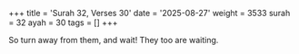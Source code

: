 +++
title = 'Surah 32, Verses 30'
date = '2025-08-27'
weight = 3533
surah = 32
ayah = 30
tags = []
+++

So turn away from them, and wait! They too are waiting.
